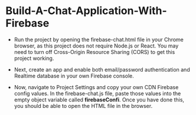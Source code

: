 # Build-A-Chat-Application-With-Firebase

- Run the project by opening the firebase-chat.html file in your Chrome browser, as this project does not require Node.js or React. You may need to turn off Cross-Origin Resource Sharing (CORS) to get this project working.

- Next, create an app and enable both email/password authentication and Realtime database in your own Firebase console.

- Now, navigate to Project Settings and copy your own CDN Firebase config values. In the firebase-chat.js file, paste those values into the empty object variable called <b>firebaseConfi</b>. Once you have done this, you should be able to open the HTML file in the browser.


